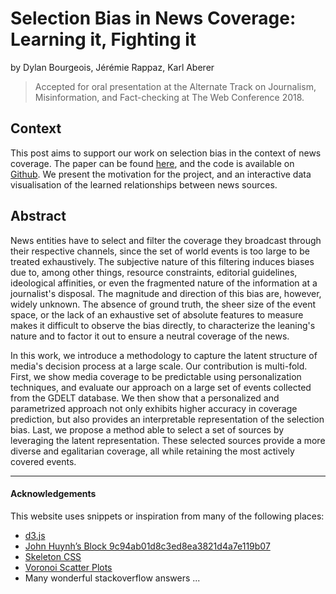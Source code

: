 # Selection Bias in News Coverage: Learning it, Fighting it
by Dylan Bourgeois, Jérémie Rappaz, Karl Aberer

> Accepted for oral presentation at the Alternate Track on  Journalism, Misinformation, and Fact-checking at The Web Conference 2018.

## Context

This post aims to support our work on selection bias in the context of news coverage. The paper can be found <a target="_blank" href="selection-bias-final.pdf">here</a>, and the code is available on <a href="https://github.com/JRappaz/NewsXtract">Github</a>. We present the motivation for the project, and an interactive data visualisation of the learned relationships between news sources.

## Abstract

News entities have to select and filter the coverage they broadcast through their respective channels, since the set of world events is too large to be treated exhaustively. The subjective nature of this filtering induces biases due to, among other things, resource constraints, editorial guidelines, ideological affinities, or even the fragmented nature of the information at a journalist's disposal. The magnitude and direction of this bias are, however, widely unknown. The absence of ground truth, the sheer size of the event space, or the lack of an exhaustive set of absolute features to measure makes it difficult to observe the bias directly, to characterize the leaning's nature and to factor it out to ensure a neutral coverage of the news.

In this work, we introduce a methodology to capture the latent structure of media's decision process at a large scale. Our contribution is multi-fold. First, we show media coverage to be predictable using personalization techniques, and evaluate our approach on a large set of events collected from the GDELT database. We then show that a personalized and parametrized approach not only exhibits higher accuracy in coverage prediction, but also provides an interpretable representation of the selection bias. 
Last, we propose a method able to select a set of sources by leveraging the latent representation. These selected sources provide a more diverse and egalitarian coverage, all while retaining the most actively covered events. 


---

#### Acknowledgements

This website uses snippets or inspiration from many of the following places:

* [d3.js](https://d3js.org/)
* [John Huynh’s Block 9c94ab01d8c3ed8ea3821d4a7e119b07](https://bl.ocks.org/floofydugong/9c94ab01d8c3ed8ea3821d4a7e119b07)
* [Skeleton CSS](http://getskeleton.com/#examples)
* [Voronoi Scatter Plots](https://github.com/pbeshai/pbeshai.github.io/blob/master/vis/scatterplot-voronoi/scatterplot-voronoi.js)
* Many wonderful stackoverflow answers ...
